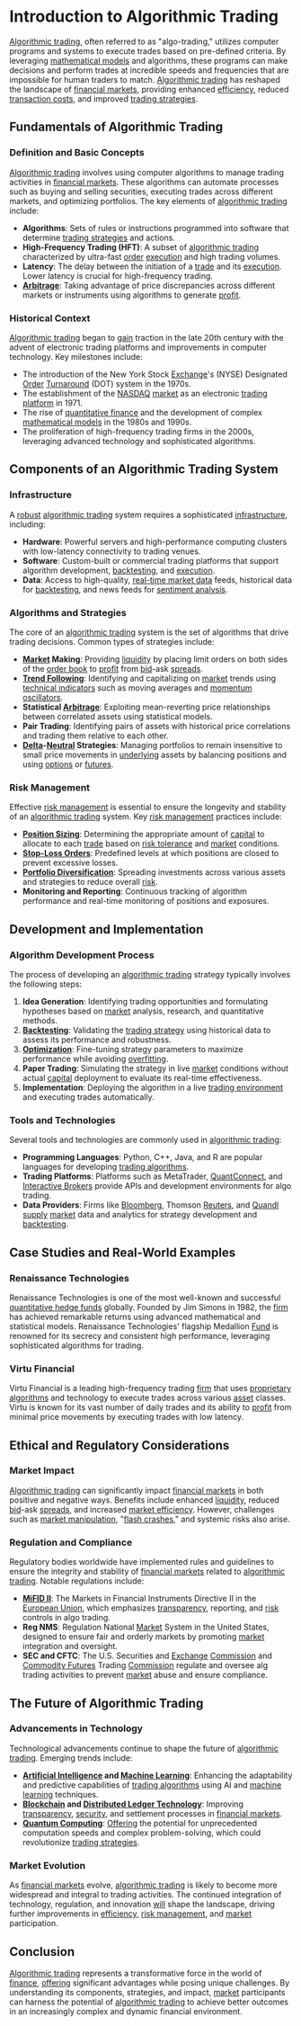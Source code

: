 # Introduction to Algorithmic Trading

[Algorithmic trading](../a/accountability.md), often referred to as "algo-trading," utilizes computer programs and systems to execute trades based on pre-defined criteria. By leveraging [mathematical models](../m/mathematical_models_in_trading.md) and algorithms, these programs can make decisions and perform trades at incredible speeds and frequencies that are impossible for human traders to match. [Algorithmic trading](../a/accountability.md) has reshaped the landscape of [financial markets](../f/financial_market.md), providing enhanced [efficiency](../e/efficiency.md), reduced [transaction costs](../t/transaction_costs.md), and improved [trading strategies](../t/trading_strategies.md).

## Fundamentals of Algorithmic Trading

### Definition and Basic Concepts

[Algorithmic trading](../a/accountability.md) involves using computer algorithms to manage trading activities in [financial markets](../f/financial_market.md). These algorithms can automate processes such as buying and selling securities, executing trades across different markets, and optimizing portfolios. The key elements of [algorithmic trading](../a/accountability.md) include:

- **Algorithms**: Sets of rules or instructions programmed into software that determine [trading strategies](../t/trading_strategies.md) and actions.
- **High-Frequency Trading (HFT)**: A subset of [algorithmic trading](../a/accountability.md) characterized by ultra-fast [order](../o/order.md) [execution](../e/execution.md) and high trading volumes.
- **Latency**: The delay between the initiation of a [trade](../t/trade.md) and its [execution](../e/execution.md). Lower latency is crucial for high-frequency trading.
- **[Arbitrage](../a/arbitrage.md)**: Taking advantage of price discrepancies across different markets or instruments using algorithms to generate [profit](../p/profit.md).

### Historical Context

[Algorithmic trading](../a/accountability.md) began to [gain](../g/gain.md) traction in the late 20th century with the advent of electronic trading platforms and improvements in computer technology. Key milestones include:

- The introduction of the New York Stock [Exchange](../e/exchange.md)'s (NYSE) Designated [Order](../o/order.md) [Turnaround](../t/turnaround.md) (DOT) system in the 1970s.
- The establishment of the [NASDAQ](../n/nasdaq.md) [market](../m/market.md) as an electronic [trading platform](../t/trading_platform.md) in 1971.
- The rise of [quantitative finance](../q/quantitative_finance.md) and the development of complex [mathematical models](../m/mathematical_models_in_trading.md) in the 1980s and 1990s.
- The proliferation of high-frequency trading firms in the 2000s, leveraging advanced technology and sophisticated algorithms.

## Components of an Algorithmic Trading System

### Infrastructure

A [robust](../r/robust.md) [algorithmic trading](../a/accountability.md) system requires a sophisticated [infrastructure](../i/infrastructure.md), including:

- **Hardware**: Powerful servers and high-performance computing clusters with low-latency connectivity to trading venues.
- **Software**: Custom-built or commercial trading platforms that support algorithm development, [backtesting](../b/backtesting.md), and [execution](../e/execution.md).
- **Data**: Access to high-quality, [real-time market data](../r/real-time_market_data.md) feeds, historical data for [backtesting](../b/backtesting.md), and news feeds for [sentiment analysis](../s/sentiment_analysis.md).

### Algorithms and Strategies

The core of an [algorithmic trading](../a/accountability.md) system is the set of algorithms that drive trading decisions. Common types of strategies include:

- **[Market](../m/market.md) Making**: Providing [liquidity](../l/liquidity.md) by placing limit orders on both sides of the [order book](../o/order_book.md) to [profit](../p/profit.md) from [bid](../b/bid.md)-ask [spreads](../s/spreads.md).
- **[Trend Following](../t/trend_following.md)**: Identifying and capitalizing on [market](../m/market.md) trends using [technical indicators](../t/technical_indicator.md) such as moving averages and [momentum oscillators](../m/momentum_oscillators.md).
- **Statistical [Arbitrage](../a/arbitrage.md)**: Exploiting mean-reverting price relationships between correlated assets using statistical models.
- **Pair Trading**: Identifying pairs of assets with historical price correlations and trading them relative to each other.
- **[Delta](../d/delta.md)-[Neutral](../n/neutral.md) Strategies**: Managing portfolios to remain insensitive to small price movements in [underlying](../u/underlying.md) assets by balancing positions and using [options](../o/options.md) or [futures](../f/futures.md).

### Risk Management

Effective [risk management](../r/risk_management.md) is essential to ensure the longevity and stability of an [algorithmic trading](../a/accountability.md) system. Key [risk management](../r/risk_management.md) practices include:

- **[Position Sizing](../p/position_sizing.md)**: Determining the appropriate amount of [capital](../c/capital.md) to allocate to each [trade](../t/trade.md) based on [risk tolerance](../r/risk_tolerance.md) and [market](../m/market.md) conditions.
- **[Stop-Loss Orders](../s/stop-loss_orders.md)**: Predefined levels at which positions are closed to prevent excessive losses.
- **[Portfolio Diversification](../p/portfolio_diversification.md)**: Spreading investments across various assets and strategies to reduce overall [risk](../r/risk.md).
- **Monitoring and Reporting**: Continuous tracking of algorithm performance and real-time monitoring of positions and exposures.

## Development and Implementation

### Algorithm Development Process

The process of developing an [algorithmic trading](../a/accountability.md) strategy typically involves the following steps:

1. **Idea Generation**: Identifying trading opportunities and formulating hypotheses based on [market](../m/market.md) analysis, research, and quantitative methods.
2. **[Backtesting](../b/backtesting.md)**: Validating the [trading strategy](../t/trading_strategy.md) using historical data to assess its performance and robustness.
3. **[Optimization](../o/optimization.md)**: Fine-tuning strategy parameters to maximize performance while avoiding [overfitting](../o/overfitting.md).
4. **Paper Trading**: Simulating the strategy in live [market](../m/market.md) conditions without actual [capital](../c/capital.md) deployment to evaluate its real-time effectiveness.
5. **Implementation**: Deploying the algorithm in a live [trading environment](../t/trading_environment.md) and executing trades automatically.

### Tools and Technologies

Several tools and technologies are commonly used in [algorithmic trading](../a/accountability.md):

- **Programming Languages**: Python, C++, Java, and R are popular languages for developing [trading algorithms](../t/trading_algorithms.md).
- **Trading Platforms**: Platforms such as MetaTrader, [QuantConnect](../q/quantconnect.md), and [Interactive Brokers](../i/interactive_brokers.md) provide APIs and development environments for algo trading.
- **Data Providers**: Firms like [Bloomberg](../b/bloomberg.md), Thomson [Reuters](../r/reuters.md), and [Quandl](../q/quandl.md) [supply](../s/supply.md) [market](../m/market.md) data and analytics for strategy development and [backtesting](../b/backtesting.md).

## Case Studies and Real-World Examples

### Renaissance Technologies

Renaissance Technologies is one of the most well-known and successful [quantitative hedge funds](../q/quantitative_hedge_funds.md) globally. Founded by Jim Simons in 1982, the [firm](../f/firm.md) has achieved remarkable returns using advanced mathematical and statistical models. Renaissance Technologies' flagship Medallion [Fund](../f/fund.md) is renowned for its secrecy and consistent high performance, leveraging sophisticated algorithms for trading.

### Virtu Financial

Virtu Financial is a leading high-frequency trading [firm](../f/firm.md) that uses [proprietary algorithms](../p/proprietary_algorithms.md) and technology to execute trades across various [asset](../a/asset.md) classes. Virtu is known for its vast number of daily trades and its ability to [profit](../p/profit.md) from minimal price movements by executing trades with low latency.

## Ethical and Regulatory Considerations

### Market Impact

[Algorithmic trading](../a/accountability.md) can significantly impact [financial markets](../f/financial_market.md) in both positive and negative ways. Benefits include enhanced [liquidity](../l/liquidity.md), reduced [bid](../b/bid.md)-ask [spreads](../s/spreads.md), and increased [market efficiency](../m/market_efficiency.md). However, challenges such as [market manipulation](../m/market_manipulation.md), "[flash crashes](../f/flash_crashes.md)," and systemic risks also arise.

### Regulation and Compliance

Regulatory bodies worldwide have implemented rules and guidelines to ensure the integrity and stability of [financial markets](../f/financial_market.md) related to [algorithmic trading](../a/accountability.md). Notable regulations include:

- **[MiFID II](../m/mifid_ii.md)**: The Markets in Financial Instruments Directive II in the [European Union](../e/european_union_(eu).md), which emphasizes [transparency](../t/transparency.md), reporting, and [risk](../r/risk.md) controls in algo trading.
- **Reg NMS**: Regulation National [Market](../m/market.md) System in the United States, designed to ensure fair and orderly markets by promoting [market](../m/market.md) integration and oversight.
- **SEC and CFTC**: The U.S. Securities and [Exchange](../e/exchange.md) [Commission](../c/commission.md) and [Commodity Futures](../c/commodity_futures.md) Trading [Commission](../c/commission.md) regulate and oversee alg trading activities to prevent [market](../m/market.md) abuse and ensure compliance.

## The Future of Algorithmic Trading

### Advancements in Technology

Technological advancements continue to shape the future of [algorithmic trading](../a/accountability.md). Emerging trends include:

- **[Artificial Intelligence](../a/artificial_intelligence_in_trading.md) and [Machine Learning](../m/machine_learning.md)**: Enhancing the adaptability and predictive capabilities of [trading algorithms](../t/trading_algorithms.md) using AI and [machine learning](../m/machine_learning.md) techniques.
- **[Blockchain](../b/blockchain_in_trading.md) and [Distributed Ledger Technology](../d/distributed_ledger_technology.md)**: Improving [transparency](../t/transparency.md), [security](../s/security.md), and settlement processes in [financial markets](../f/financial_market.md).
- **[Quantum Computing](../q/quantum_computing_in_trading.md)**: [Offering](../o/offering.md) the potential for unprecedented computation speeds and complex problem-solving, which could revolutionize [trading strategies](../t/trading_strategies.md).

### Market Evolution

As [financial markets](../f/financial_market.md) evolve, [algorithmic trading](../a/accountability.md) is likely to become more widespread and integral to trading activities. The continued integration of technology, regulation, and innovation [will](../w/will.md) shape the landscape, driving further improvements in [efficiency](../e/efficiency.md), [risk management](../r/risk_management.md), and [market](../m/market.md) participation.

## Conclusion

[Algorithmic trading](../a/accountability.md) represents a transformative force in the world of [finance](../f/finance.md), [offering](../o/offering.md) significant advantages while posing unique challenges. By understanding its components, strategies, and impact, [market](../m/market.md) participants can harness the potential of [algorithmic trading](../a/accountability.md) to achieve better outcomes in an increasingly complex and dynamic financial environment.